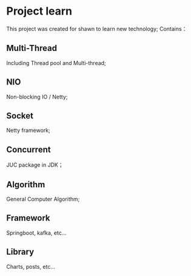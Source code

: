 # Project learn

This project was created for shawn to learn new technology; Contains：

## Multi-Thread
Including Thread pool and Multi-thread;

## NIO
Non-blocking IO / Netty;

## Socket
Netty framework;

##  Concurrent 
JUC package in JDK；

## Algorithm
General Computer Algorithm;

## Framework
Springboot, kafka, etc...

## Library
Charts, posts, etc...

